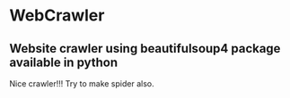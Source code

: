 # WebCrawler
## Website crawler  using beautifulsoup4 package available in python

Nice crawler!!!
Try to make spider also.
